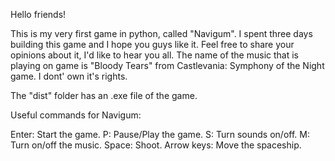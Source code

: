 Hello friends!

This is my very first game in python, called "Navigum". 
I spent three days building this game and I hope you guys like it. 
Feel free to share your opinions about it, I'd like to hear you all. 
The name of the music that is playing on game is "Bloody Tears" from Castlevania: Symphony of the Night game. I dont' own it's rights.

The "dist" folder has an .exe file of the game.

Useful commands for Navigum:

Enter: Start the game.
P: Pause/Play the game.
S: Turn sounds on/off.
M: Turn on/off the music.
Space: Shoot.
Arrow keys: Move the spaceship.
